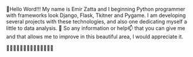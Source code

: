👋Hello Word!!!
My name is Emir Zatta and I beginning Python programmer with frameworks look Django, Flask, Tkitner and Pygame.
I am developing several projects with these technologies, and also one dedicating myself a little to data analysis. 
👀 So any information or help📫 that you can give me and that allows me to improve in this beautiful area, I would appreciate it.

👋👋👋👋👋👋👋👋👋👋👋👋👋👋
